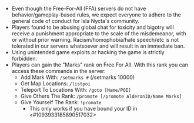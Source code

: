 - Even though the Free-For-All (FFA) servers do not have behavior/gameplay-based rules, we expect everyone to adhere to the general code of conduct for Isla Nycta's community.
- Players found to be abusing global chat for toxicity and bigotry will receive a punishment appropriate to the scale of the misdemeanor, with or without prior warning. Racism/homophobia/hate speech/etc is not tolerated in our servers whatsoever and will result in an immediate ban.
- Using unintended game exploits or hacking the game is strictly forbidden.
- Players can gain the "Marks" rank on Free For All. With this rank you can access these commands in the server:
    - Add Mark With: `/setmarks #` (/setmarks 10000)
    - Get Map Locations: `/listpoi `
    - Teleport To Locations With: `/goto [Name/POI]`
    - Give Others The Rank: `/promote [/promote AlderonID/Name Marks]`
    - Give Yourself The Rank: `!promote`
        - This only works if you have bound your ID in <#1093933185890517032>